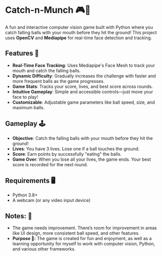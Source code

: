 # Catch-n-Munch 🎮🍴

A fun and interactive computer vision game built with Python where you catch falling balls with your mouth before they hit the ground! This project uses **OpenCV** and **Mediapipe** for real-time face detection and tracking.

## Features 🌟
- **Real-Time Face Tracking**: Uses Mediapipe's Face Mesh to track your mouth and catch the falling balls.
- **Dynamic Difficulty**: Gradually increases the challenge with faster and more frequent balls as the game progresses.
- **Game Stats**: Tracks your score, lives, and best score across rounds.
- **Intuitive Gameplay**: Simple and accessible controls—just move your face to play!
- **Customizable**: Adjustable game parameters like ball speed, size, and maximum balls.

## Gameplay 🕹️
- **Objective**: Catch the falling balls with your mouth before they hit the ground!
- **Lives**: You have 3 lives. Lose one if a ball touches the ground.
- **Score**: Earn points by successfully "eating" the balls.
- **Game Over**: When you lose all your lives, the game ends. Your best score is recorded for the next round.

## Requirements 🖥️
- Python 3.8+
- A webcam (or any video input device)

## Notes: 📝
- The game needs improvement. There’s room for improvement in areas like UI design, more consistent ball speed, and other features.
- **Purpose 🎉:** The game is created for fun and enjoyment, as well as a learning opportunity for myself to work with computer vision, Python, and various other frameworks.